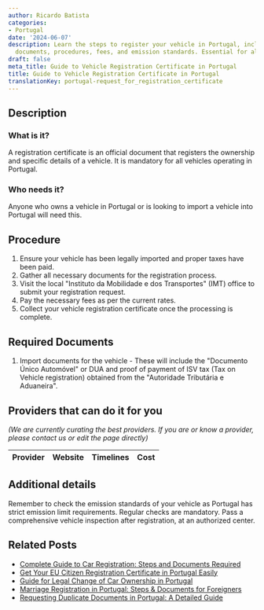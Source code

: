 ```yaml
---
author: Ricardo Batista
categories:
- Portugal
date: '2024-06-07'
description: Learn the steps to register your vehicle in Portugal, including required
  documents, procedures, fees, and emission standards. Essential for all vehicle owners.
draft: false
meta_title: Guide to Vehicle Registration Certificate in Portugal
title: Guide to Vehicle Registration Certificate in Portugal
translationKey: portugal-request_for_registration_certificate
---
```


## Description
### What is it?
A registration certificate is an official document that registers the ownership and specific details of a vehicle. It is mandatory for all vehicles operating in Portugal.
### Who needs it?
Anyone who owns a vehicle in Portugal or is looking to import a vehicle into Portugal will need this.

## Procedure 
1. Ensure your vehicle has been legally imported and proper taxes have been paid. 
2. Gather all necessary documents for the registration process. 
3. Visit the local "Instituto da Mobilidade e dos Transportes" (IMT) office to submit your registration request. 
4. Pay the necessary fees as per the current rates. 
5. Collect your vehicle registration certificate once the processing is complete.

## Required Documents 
1. Import documents for the vehicle - These will include the "Documento Único Automóvel" or DUA and proof of payment of ISV tax (Tax on Vehicle registration) obtained from the "Autoridade Tributária e Aduaneira". 

## Providers that can do it for you

_(We are currently curating the best providers. If you are or know a provider, please contact us or edit the page directly)_

| Provider        |     Website     |     Timelines    |       Cost      |
| :-------------: | :-------------: |  :-------------: | :-------------: |

## Additional details
Remember to check the emission standards of your vehicle as Portugal has strict emission limit requirements. Regular checks are mandatory. Pass a comprehensive vehicle inspection after registration, at an authorized center.
## Related Posts

- [Complete Guide to Car Registration: Steps and Documents Required](https://tramitit.com/guides/portugal/request_for_car_registration/)
- [Get Your EU Citizen Registration Certificate in Portugal Easily](https://tramitit.com/guides/portugal/request_for_registration_certificate_for_eu_citizen/)
- [Guide for Legal Change of Car Ownership in Portugal](https://tramitit.com/guides/portugal/change_of_car_ownership/)
- [Marriage Registration in Portugal: Steps & Documents for Foreigners](https://tramitit.com/guides/portugal/registration_of_marriage_of_foreign_citizen_in_portugal/)
- [Requesting Duplicate Documents in Portugal: A Detailed Guide](https://tramitit.com/guides/portugal/request_for_duplicate_documents/)